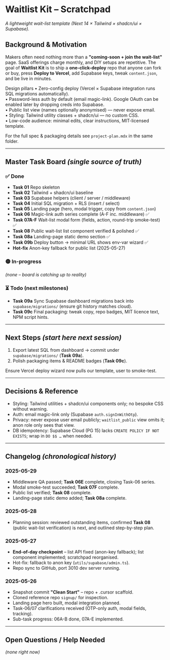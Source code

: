 # Waitlist Kit – Scratchpad
_A lightweight wait-list template (Next 14 × Tailwind × shadcn/ui × Supabase)._

## Background & Motivation
Makers often need nothing more than a **"coming-soon + join the wait-list"** page. SaaS offerings charge monthly, and DIY setups are repetitive. The goal of **Waitlist Kit** is to ship a **one-click-deploy** repo that anyone can fork or buy, press **Deploy to Vercel**, add Supabase keys, tweak `content.json`, and be live in minutes.

Design pillars
• Zero-config deploy (Vercel × Supabase integration runs SQL migrations automatically).  
• Password-less auth by default (email magic-link). Google OAuth can be enabled later by dropping creds into Supabase.  
• Public list view (names optionally anonymised) — never expose email.  
• Styling: Tailwind utility classes + shadcn/ui — no custom CSS.  
• Low-code audience: minimal edits, clear instructions, MIT-licensed template.

For the full spec & packaging details see `project-plan.mdx` in the same folder.

---

## Master Task Board _(single source of truth)_

### ✅ Done
- **Task 01** Repo skeleton
- **Task 02** Tailwind + shadcn/ui baseline
- **Task 03** Supabase helpers (client / server / middleware)
- **Task 04** Initial SQL migration + RLS (insert / select)
- **Task 05** Landing page (hero, modal trigger, copy from `content.json`)
- **Task 06** Magic-link auth series complete (A-F inc. middleware) ✅
- **Task 07A-F** Wait-list modal form (fields, action, round-trip smoke-test) ✅
- **Task 08** Public wait-list list component verified & polished ✅
- **Task 08a** Landing-page static demo section ✅
- **Task 09b** Deploy button → minimal URL shows env-var wizard ✅
- **Hot-fix** Anon-key fallback for public list (2025-05-27)

### 🟡 In-progress
*(none – board is catching up to reality)*

### ⏳ Todo (next milestones)
- **Task 09a** Sync Supabase dashboard migrations back into `supabase/migrations/` (ensure git history matches cloud).
- **Task 09c** Final packaging: tweak copy, repo badges, MIT licence text, NPM script hints.

---

## Next Steps _(start here next session)_
1. Export latest SQL from dashboard → commit under `supabase/migrations/` (**Task 09a**).
2. Polish packaging items & README badges (**Task 09c**).

Ensure Vercel deploy wizard now pulls our template, user to smoke-test.

---

## Decisions & Reference
- Styling: Tailwind utilities + shadcn/ui components only; no bespoke CSS without warning.
- Auth: email magic-link only (Supabase `auth.signInWithOtp`).
- Privacy: never expose user email publicly; `waitlist_public` view omits it; anon role only sees that view.
- DB idempotency: Supabase Cloud (PG 15) lacks `CREATE POLICY IF NOT EXISTS`; wrap in `DO $$ …` when needed.

---

## Changelog _(chronological history)_

### 2025-05-29
- Middleware QA passed; **Task 06E** complete, closing Task-06 series.
- Modal smoke-test succeeded; **Task 07F** complete.
- Public list verified; **Task 08** complete.
- Landing-page static demo added; **Task 08a** complete.

### 2025-05-28
- Planning session: reviewed outstanding items, confirmed **Task 08** (public wait-list verification) is next, and outlined step-by-step plan.

### 2025-05-27
- **End-of-day checkpoint** – list API fixed (anon-key fallback); list component implemented; scratchpad reorganised.
- Hot-fix: fallback to anon key (`utils/supabase/admin.ts`).
- Repo sync to GitHub, port 3010 dev server running.

### 2025-05-26
- Snapshot commit **"Clean Start"** – repo + .cursor scaffold.
- Cloned reference repo `signup/` for inspection.
- Landing page hero built, modal integration planned.
- Task-06/07 clarifications received (OTP-only auth, modal fields, tracking).
- Sub-task progress: 06A-B done, 07A-E implemented.

---

## Open Questions / Help Needed
*(none right now)*